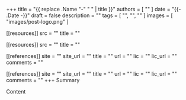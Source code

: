 +++
title       = "{{ replace .Name "-" " " | title }}"
authors     = [ "" ]
date        = "{{- .Date -}}"
draft       = false
description = ""
tags        = [ "", "", "" ]
images      = [ "images/post-logo.png" ]

[[resources]]
    src   = ""
    title = ""

[[resources]]
    src   = ""
    title = ""


[[references]]
    site     = ""
    site_url = ""
    title    = ""
    url      = ""
    lic      = ""
    lic_url  = ""
    comments = ""


[[references]]
    site     = ""
    site_url = ""
    title    = ""
    url      = ""
    lic      = ""
    lic_url  = ""
    comments = ""
+++
Summary
<!--more-->

Content


